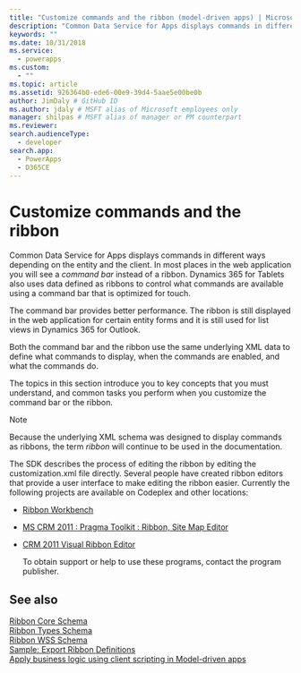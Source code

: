 ```yaml
---
title: "Customize commands and the ribbon (model-driven apps) | Microsoft Docs" # Intent and product brand in a unique string of 43-59 chars including spaces"
description: "Common Data Service for Apps displays commands in different ways depending on the entity and the client. In most places in the web application you will see a command bar instead of a ribbon. Dynamics 365 for tablets also uses data defined as ribbons to control what commands are available using a command bar that is optimized for touch." # 115-145 characters including spaces. This abstract displays in the search result."
keywords: ""
ms.date: 10/31/2018
ms.service:
  - powerapps
ms.custom:
  - ""
ms.topic: article
ms.assetid: 926364b0-ede6-00e9-39d4-5aae5e00be0b
author: JimDaly # GitHub ID
ms.author: jdaly # MSFT alias of Microsoft employees only
manager: shilpas # MSFT alias of manager or PM counterpart
ms.reviewer: 
search.audienceType: 
  - developer
search.app: 
  - PowerApps
  - D365CE
---
```


# Customize commands and the ribbon

<!-- https://docs.microsoft.com/dynamics365/customer-engagement/developer/customize-dev/customize-commands-ribbon -->

 Common Data Service for Apps displays commands in different ways depending on the entity and the client. In most places in the web application you will see a *command bar* instead of a ribbon. Dynamics 365 for Tablets also uses data defined as ribbons to control what commands are available using a command bar that is optimized for touch.  
  
 The command bar provides better performance. The ribbon is still displayed in the web application for certain entity forms and it is still used for list views in Dynamics 365 for Outlook.  
  
 Both the command bar and the ribbon use the same underlying XML data to define what commands to display, when the commands are enabled, and what the commands do.  
  
 The topics in this section introduce you to key concepts that you must understand, and common tasks you perform when you customize the command bar or the ribbon.  
  
> [!NOTE]
>  Because the underlying XML schema was designed to display commands as ribbons, the term *ribbon* will continue to be used in the documentation.  
  
 The SDK describes the process of editing the ribbon by editing the customization.xml file directly. Several people have created ribbon editors that provide a user interface to make editing the ribbon easier. Currently the following projects are available on Codeplex and other locations:  
  
- [Ribbon Workbench](http://www.develop1.net/public/rwb/ribbonworkbench.aspx)  
  
- [MS CRM 2011 : Pragma Toolkit : Ribbon, Site Map Editor](http://pragmatoolkit.codeplex.com/)  
  
- [CRM 2011 Visual Ribbon Editor](http://crmvisualribbonedit.codeplex.com/)  
  
  To obtain support or help to use these programs, contact the program publisher.  
  
  
## See also  

 [Ribbon Core Schema](ribbon-core-schema.md)  
 [Ribbon Types Schema](ribbon-types-schema.md)  
 [Ribbon WSS Schema](ribbon-wss-schema.md)<br/> 
 [Sample: Export Ribbon Definitions](sample-export-ribbon-definitions.md)<br/> 
 [Apply business logic using client scripting in Model-driven apps](client-scripting.md)
